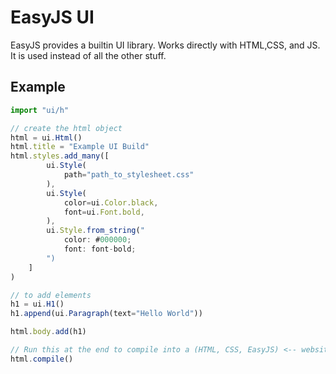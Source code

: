 # EasyJS UI

EasyJS provides a builtin UI library. Works directly with HTML,CSS, and JS. It is used instead of all the other stuff.

## Example
```javascript
import "ui/h"

// create the html object
html = ui.Html()
html.title = "Example UI Build"
html.styles.add_many([
        ui.Style(
            path="path_to_stylesheet.css"
        ),
        ui.Style(
            color=ui.Color.black,
            font=ui.Font.bold,
        ),
        ui.Style.from_string("
            color: #000000;
            font: font-bold;
        ")
    ]
)

// to add elements
h1 = ui.H1()
h1.append(ui.Paragraph(text="Hello World"))

html.body.add(h1)

// Run this at the end to compile into a (HTML, CSS, EasyJS) <-- website
html.compile()
```